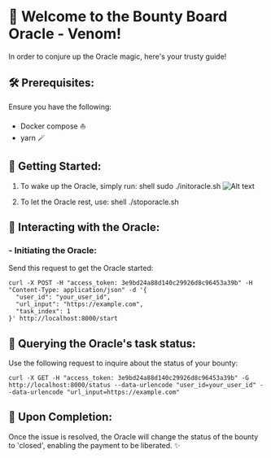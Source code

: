 # 🦉 Welcome to the Bounty Board Oracle - Venom!

In order to conjure up the Oracle magic, here's your trusty guide!

## 🛠️ Prerequisites:

Ensure you have the following:

- Docker compose ⛵
- yarn 🪄

## 🚀 Getting Started:

1. To wake up the Oracle, simply run:
    shell
    sudo ./initoracle.sh
   ![Alt text](https://i.postimg.cc/9fYWjxY9/oracle.png)


2. To let the Oracle rest, use:
    shell
    ./stoporacle.sh
    

## 🔮 Interacting with the Oracle:

### - Initiating the Oracle:

Send this request to get the Oracle started:

```shell
curl -X POST -H "access_token: 3e9bd24a88d140c29926d8c96453a39b" -H "Content-Type: application/json" -d '{
  "user_id": "your_user_id",
  "url_input": "https://example.com",
  "task_index": 1
}' http://localhost:8000/start

```
## 🔮 Querying the Oracle's task status:

Use the following request to inquire about the status of your bounty:

```shell
curl -X GET -H "access_token: 3e9bd24a88d140c29926d8c96453a39b" -G http://localhost:8000/status --data-urlencode "user_id=your_user_id" --data-urlencode "url_input=https://example.com"
```
## 🎁 Upon Completion:

Once the issue is resolved, the Oracle will change the status of the bounty to 'closed', enabling the payment to be liberated. ✨
